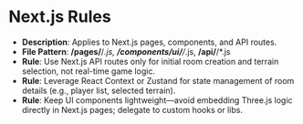 # Next.js Rules
- **Description**: Applies to Next.js pages, components, and API routes.
- **File Pattern**: **/pages/**/*.js, **/components/ui/**/*.js, **/api/**/*.js
- **Rule**: Use Next.js API routes only for initial room creation and terrain selection, not real-time game logic.
- **Rule**: Leverage React Context or Zustand for state management of room details (e.g., player list, selected terrain).
- **Rule**: Keep UI components lightweight—avoid embedding Three.js logic directly in Next.js pages; delegate to custom hooks or libs.